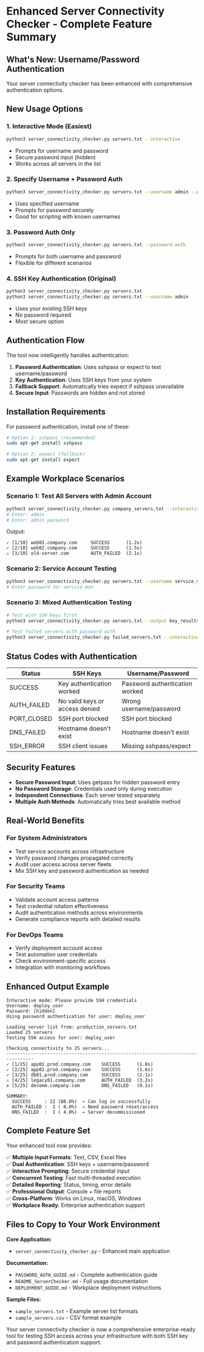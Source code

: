 # Enhanced Server Connectivity Checker - Complete Feature Summary

## What's New: Username/Password Authentication

Your server connectivity checker has been enhanced with comprehensive authentication options.

## New Usage Options

### 1. Interactive Mode (Easiest)
```bash
python3 server_connectivity_checker.py servers.txt --interactive
```
- Prompts for username and password
- Secure password input (hidden)
- Works across all servers in the list

### 2. Specify Username + Password Auth
```bash
python3 server_connectivity_checker.py servers.txt --username admin --password-auth
```
- Uses specified username
- Prompts for password securely
- Good for scripting with known usernames

### 3. Password Auth Only
```bash
python3 server_connectivity_checker.py servers.txt --password-auth
```
- Prompts for both username and password
- Flexible for different scenarios

### 4. SSH Key Authentication (Original)
```bash
python3 server_connectivity_checker.py servers.txt
python3 server_connectivity_checker.py servers.txt --username admin
```
- Uses your existing SSH keys
- No password required
- Most secure option

## Authentication Flow

The tool now intelligently handles authentication:

1. **Password Authentication**: Uses sshpass or expect to test username/password
2. **Key Authentication**: Uses SSH keys from your system
3. **Fallback Support**: Automatically tries expect if sshpass unavailable
4. **Secure Input**: Passwords are hidden and not stored

## Installation Requirements

For password authentication, install one of these:

```bash
# Option 1: sshpass (recommended)
sudo apt-get install sshpass

# Option 2: expect (fallback)
sudo apt-get install expect
```

## Example Workplace Scenarios

### Scenario 1: Test All Servers with Admin Account
```bash
python3 server_connectivity_checker.py company_servers.txt --interactive
# Enter: admin
# Enter: admin_password
```

Output:
```
✓ [1/10] web01.company.com     SUCCESS      (1.2s)
✓ [2/10] web02.company.com     SUCCESS      (1.5s)
⚠ [3/10] old-server.com        AUTH_FAILED  (2.1s)
```

### Scenario 2: Service Account Testing
```bash
python3 server_connectivity_checker.py servers.txt --username service_mon --password-auth
# Enter password for service_mon
```

### Scenario 3: Mixed Authentication Testing
```bash
# Test with SSH keys first
python3 server_connectivity_checker.py servers.txt --output key_results.txt

# Test failed servers with password auth
python3 server_connectivity_checker.py failed_servers.txt --interactive --output pwd_results.txt
```

## Status Codes with Authentication

| Status | SSH Keys | Username/Password |
|--------|----------|-------------------|
| SUCCESS | Key authentication worked | Password authentication worked |
| AUTH_FAILED | No valid keys or access denied | Wrong username/password |
| PORT_CLOSED | SSH port blocked | SSH port blocked |
| DNS_FAILED | Hostname doesn't exist | Hostname doesn't exist |
| SSH_ERROR | SSH client issues | Missing sshpass/expect |

## Security Features

- **Secure Password Input**: Uses getpass for hidden password entry
- **No Password Storage**: Credentials used only during execution
- **Independent Connections**: Each server tested separately
- **Multiple Auth Methods**: Automatically tries best available method

## Real-World Benefits

### For System Administrators
- Test service accounts across infrastructure
- Verify password changes propagated correctly
- Audit user access across server fleets
- Mix SSH key and password authentication as needed

### For Security Teams
- Validate account access patterns
- Test credential rotation effectiveness
- Audit authentication methods across environments
- Generate compliance reports with detailed results

### For DevOps Teams
- Verify deployment account access
- Test automation user credentials
- Check environment-specific access
- Integration with monitoring workflows

## Enhanced Output Example

```
Interactive mode: Please provide SSH credentials
Username: deploy_user
Password: [hidden]
Using password authentication for user: deploy_user

Loading server list from: production_servers.txt
Loaded 25 servers
Testing SSH access for user: deploy_user

Checking connectivity to 25 servers...
--------------------------------------------------------------------------------
✓ [1/25] app01.prod.company.com    SUCCESS      (1.8s)
✓ [2/25] app02.prod.company.com    SUCCESS      (1.6s)
✓ [3/25] db01.prod.company.com     SUCCESS      (2.1s)
⚠ [4/25] legacy01.company.com      AUTH_FAILED  (3.2s)
✗ [5/25] decomm.company.com        DNS_FAILED   (0.1s)

SUMMARY:
  SUCCESS     : 22 (88.0%)  ← Can log in successfully
  AUTH_FAILED :  2 ( 8.0%)  ← Need password reset/access
  DNS_FAILED  :  1 ( 4.0%)  ← Server decommissioned
```

## Complete Feature Set

Your enhanced tool now provides:

✅ **Multiple Input Formats**: Text, CSV, Excel files  
✅ **Dual Authentication**: SSH keys + username/password  
✅ **Interactive Prompting**: Secure credential input  
✅ **Concurrent Testing**: Fast multi-threaded execution  
✅ **Detailed Reporting**: Status, timing, error details  
✅ **Professional Output**: Console + file reports  
✅ **Cross-Platform**: Works on Linux, macOS, Windows  
✅ **Workplace Ready**: Enterprise authentication support  

## Files to Copy to Your Work Environment

**Core Application:**
- `server_connectivity_checker.py` - Enhanced main application

**Documentation:**
- `PASSWORD_AUTH_GUIDE.md` - Complete authentication guide
- `README_ServerChecker.md` - Full usage documentation
- `DEPLOYMENT_GUIDE.md` - Workplace deployment instructions

**Sample Files:**
- `sample_servers.txt` - Example server list formats
- `sample_servers.csv` - CSV format example

Your server connectivity checker is now a comprehensive enterprise-ready tool for testing SSH access across your infrastructure with both SSH key and password authentication support.